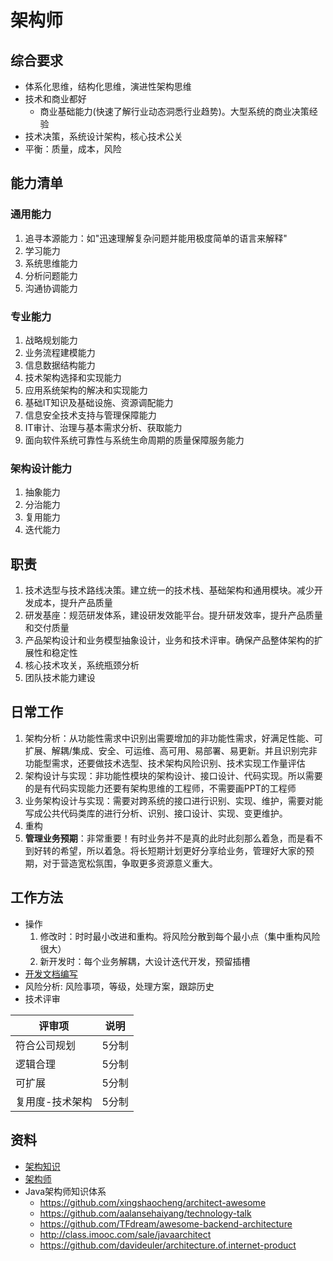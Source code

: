# 架构师
## 综合要求
* 体系化思维，结构化思维，演进性架构思维
* 技术和商业都好
  * 商业基础能力(快速了解行业动态洞悉行业趋势)。大型系统的商业决策经验
* 技术决策，系统设计架构，核心技术公关
* 平衡：质量，成本，风险

## 能力清单
### 通用能力
1. 追寻本源能力：如"迅速理解复杂问题并能用极度简单的语言来解释"
1. 学习能力
1. 系统思维能力
1. 分析问题能力
1. 沟通协调能力

### 专业能力
1. 战略规划能力
1. 业务流程建模能力
1. 信息数据结构能力
1. 技术架构选择和实现能力
1. 应用系统架构的解决和实现能力
1. 基础IT知识及基础设施、资源调配能力
1. 信息安全技术支持与管理保障能力
1. IT审计、治理与基本需求分析、获取能力
1. 面向软件系统可靠性与系统生命周期的质量保障服务能力

### 架构设计能力
1. 抽象能力
1. 分治能力
1. 复用能力
1. 迭代能力

## 职责
1. 技术选型与技术路线决策。建立统一的技术栈、基础架构和通用模块。减少开发成本，提升产品质量
1. 研发基座：规范研发体系，建设研发效能平台。提升研发效率，提升产品质量和交付质量
1. 产品架构设计和业务模型抽象设计，业务和技术评审。确保产品整体架构的扩展性和稳定性
1. 核心技术攻关，系统瓶颈分析
1. 团队技术能力建设

## 日常工作
1. 架构分析：从功能性需求中识别出需要增加的非功能性需求，好满足性能、可扩展、解耦/集成、安全、可运维、高可用、易部署、易更新。并且识别完非功能型需求，还要做技术选型、技术架构风险识别、技术实现工作量评估
1. 架构设计与实现：非功能性模块的架构设计、接口设计、代码实现。所以需要的是有代码实现能力还要有架构思维的工程师，不需要画PPT的工程师
1. 业务架构设计与实现：需要对跨系统的接口进行识别、实现、维护，需要对能写成公共代码类库的进行分析、识别、接口设计、实现、变更维护。
1. 重构
1. **管理业务预期**：非常重要！有时业务并不是真的此时此刻那么着急，而是看不到好转的希望，所以着急。将长短期计划更好分享给业务，管理好大家的预期，对于营造宽松氛围，争取更多资源意义重大。

## 工作方法
* 操作
    1. 修改时：时时最小改进和重构。将风险分散到每个最小点（集中重构风险很大）
    1. 新开发时：每个业务解耦，大设计迭代开发，预留插槽
* [开发文档编写](https://sw.wangyaqi.cn/#/dev/design/SUMMARY)
* 风险分析: 风险事项，等级，处理方案，跟踪历史
* 技术评审

| 评审项 | 说明 |
| - | - |
| 符合公司规划 | 5分制 |
| 逻辑合理 | 5分制 |
| 可扩展 | 5分制 |
| 复用度-技术架构 | 5分制 |

## 资料
* [架构知识](https://sw.wangyaqi.cn/#/arch/arch)
* [架构师](https://mp.weixin.qq.com/s/g9R8X-Y3aneFJUjijtGdOw)
* Java架构师知识体系
    * https://github.com/xingshaocheng/architect-awesome
    * https://github.com/aalansehaiyang/technology-talk
    * https://github.com/TFdream/awesome-backend-architecture
    * http://class.imooc.com/sale/javaarchitect
    * https://github.com/davideuler/architecture.of.internet-product